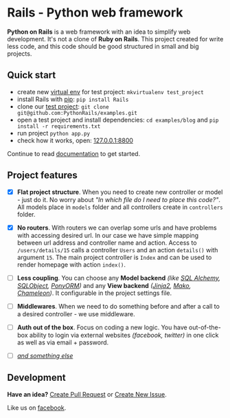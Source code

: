 Rails - Python web framework
===

**Python on Rails** is a web framework with an idea to simplify web development. It's not a clone of **Ruby on Rails**. This project created for write less code, and this code should be good structured in small and big projects.


Quick start
---

- create new [virtual env](https://bitbucket.org/dhellmann/virtualenvwrapper) for test project: `mkvirtualenv test_project`
- install Rails with [pip](https://pypi.python.org/pypi/Rails): `pip install Rails`
- clone our [test project](https://github.com/PythonRails/examples): `git clone git@github.com:PythonRails/examples.git`
- open a test project and install dependencies: `cd examples/blog` and `pip install -r requirements.txt`
- run project `python app.py`
- check how it works, open: [127.0.0.1:8800](http://127.0.0.1:8800)

Continue to read [documentation](docs) to get started.


Project features
---

- [x] **Flat project structure**. When you need to create new controller or model - just do it. No worry about *"In which file do I need to place this code?"*. All models place in `models` folder and all controllers create in `controllers` folder.
- [x] **No routers**. With routers we can overlap some urls and have problems with accessing desired url. In our case we have simple mapping between url address and controller name and action. Access to `/users/details/15` calls a controller `Users` and an action `details()` with argument `15`. The main project controller is `Index` and can be used to render homepage with action `index()`.
- [ ] **Less coupling**. You can choose any **Model backend** *(like [SQL Alchemy](http://www.sqlalchemy.org), [SQLObject](http://www.sqlobject.org), [PonyORM](https://ponyorm.com))* and any **View backend** *([Jinja2](http://jinja.pocoo.org), [Mako](http://www.makotemplates.org), [Chameleon](http://chameleon.readthedocs.org/en/latest/))*. It configurable in the project settings file.
- [ ] **Middlewares**. When we need to do something before and after a call to a desired controller - we use middleware.
- [ ] **Auth out of the box**. Focus on coding a new logic. You have out-of-the-box ability to login via external websites *(facebook, twitter)* in one click as well as via email + password.
- [ ] *[and something else](docs/chapters/features.md)*


Development
---

**Have an idea?** [Create Pull Request](https://github.com/PythonRails/rails/pulls) or [Create New Issue](https://github.com/PythonRails/rails/issues).

Like us on [facebook](https://www.facebook.com/PythonRails).
